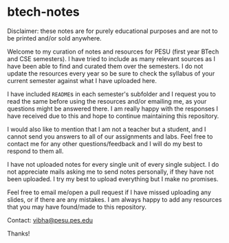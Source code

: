 # btech-notes

Disclaimer: these notes are for purely educational purposes and are not to be printed and/or sold anywhere.

Welcome to my curation of notes and resources for PESU (first year BTech and CSE semesters). I have tried to include as many relevant sources as I have been able to find and curated them over the semesters. I do not update the resources every year so be sure to check the syllabus of your current semester against what I have uploaded here.

I have included `README`s in each semester's subfolder and I request you to read the same before using the resources and/or emailing me, as your questions might be answered there. I am really happy with the responses I have received due to this and hope to continue maintaining this repository.

I would also like to mention that I am not a teacher but a student, and I cannot send you answers to all of our assignments and labs. Feel free to contact me for any other questions/feedback and I will do my best to respond to them all.

I have not uploaded notes for every single unit of every single subject. I do not appreciate mails asking me to send notes personally, if they have not been uploaded. I try my best to upload everything but I make no promises.

Feel free to email me/open a pull request if I have missed uploading any slides, or if there are any mistakes. I am always happy to add any resources that you may have found/made to this repository.

Contact:
[vibha@pesu.pes.edu](mailto:vibha@pesu.pes.edu)

Thanks!
